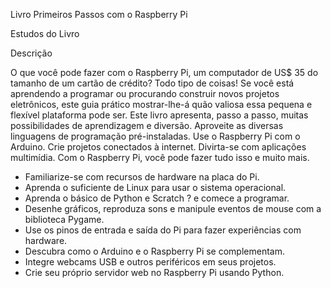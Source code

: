 Livro Primeiros Passos com o Raspberry Pi

Estudos do Livro

Descrição

O que você pode fazer com o Raspberry Pi, um computador de US$ 35 do tamanho de um cartão de crédito? Todo tipo de coisas! Se você está aprendendo a programar ou procurando construir novos projetos eletrônicos, este guia prático mostrar-lhe-á quão valiosa essa pequena e flexível plataforma pode ser. Este livro apresenta, passo a passo, muitas possibilidades de aprendizagem e diversão. Aproveite as diversas linguagens de programação pré-instaladas. Use o Raspberry Pi com o Arduino. Crie projetos conectados à internet. Divirta-se com aplicações multimídia. Com o Raspberry Pi, você pode fazer tudo isso e muito mais. 
- Familiarize-se com recursos de hardware na placa do Pi.
- Aprenda o suficiente de Linux para usar o sistema operacional.
- Aprenda o básico de Python e Scratch ? e comece a programar.
- Desenhe gráficos, reproduza sons e manipule eventos de mouse com a biblioteca Pygame.
- Use os pinos de entrada e saída do Pi para fazer experiências com hardware.
- Descubra como o Arduino e o Raspberry Pi se complementam. 
- Integre webcams USB e outros periféricos em seus projetos.
- Crie seu próprio servidor web no Raspberry Pi usando Python.
